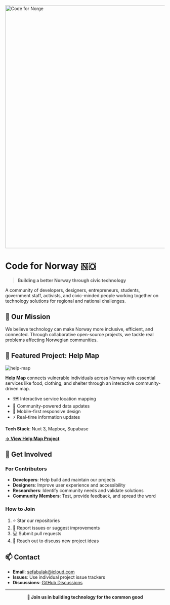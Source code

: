 <img width="2780" height="768" alt="Code for Norge" src="https://github.com/user-attachments/assets/547e2db8-a5c4-4da1-8c41-ce4fd69b0329" />

# Code for Norway 🇳🇴

> **Building a better Norway through civic technology**

A community of developers, designers, entrepreneurs, students, government staff, activists, and civic-minded people working together on technology solutions for regional and national challenges.

## 🎯 Our Mission

We believe technology can make Norway more inclusive, efficient, and connected. Through collaborative open-source projects, we tackle real problems affecting Norwegian communities.

## 🚀 Featured Project: Help Map

![help-map](https://github.com/user-attachments/assets/8d539bc3-9ee4-4b20-a374-f51e88e7851f)

**Help Map** connects vulnerable individuals across Norway with essential services like food, clothing, and shelter through an interactive community-driven map.

- 🗺️ Interactive service location mapping
- 👥 Community-powered data updates  
- 📱 Mobile-first responsive design
- ⚡ Real-time information updates

**Tech Stack**: Nuxt 3, Mapbox, Supabase

[**→ View Help Map Project**](https://github.com/codefornorway/help-map)

## 🤝 Get Involved

### For Contributors
- **Developers**: Help build and maintain our projects
- **Designers**: Improve user experience and accessibility
- **Researchers**: Identify community needs and validate solutions
- **Community Members**: Test, provide feedback, and spread the word

### How to Join
1. ⭐ Star our repositories
2. 🐛 Report issues or suggest improvements
3. 💻 Submit pull requests
4. 📧 Reach out to discuss new project ideas

## 📫 Contact

- **Email**: [sefabulak@icloud.com](mailto:sefabulak@icloud.com)
- **Issues**: Use individual project issue trackers
- **Discussions**: [GitHub Discussions](https://github.com/codefornorway/help-map/discussions)

---

<div align="center">
  <strong>🌟 Join us in building technology for the common good</strong>
</div>
